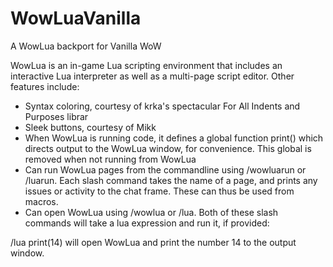# WowLuaVanilla
A WowLua backport for Vanilla WoW

WowLua is an in-game Lua scripting environment that includes an interactive Lua interpreter as well as a multi-page script editor. Other features include:
- Syntax coloring, courtesy of krka's spectacular For All Indents and Purposes librar
- Sleek buttons, courtesy of Mikk
- When WowLua is running code, it defines a global function print() which directs output to the WowLua window, for convenience. This global is removed when not running from WowLua
- Can run WowLua pages from the commandline using /wowluarun or /luarun. Each slash command takes the name of a page, and prints any issues or activity to the chat frame. These can thus be used from macros.
- Can open WowLua using /wowlua or /lua. Both of these slash commands will take a lua expression and run it, if provided:

/lua print(14) will open WowLua and print the number 14 to the output window.

